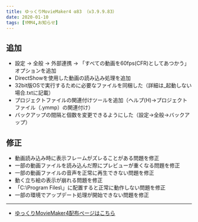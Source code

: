 ```yaml
---
title: ゆっくりMovieMaker4 α83 （v3.9.9.83）
date: 2020-01-10
tags: [YMM4,お知らせ]
---
```

## 追加
- 設定 → 全般 → 外部連携 → 「すべての動画を60fps(CFR)としてあつかう」オプションを追加
- DirectShowを使用した動画の読み込み処理を追加
- 32bit版OSで実行するために必要なファイルを同梱した（詳細は_起動しない場合.txtに記載）
- プロジェクトファイルの関連付けツールを追加（ヘルプ(H)→プロジェクトファイル（.ymmp）の関連付け）
- バックアップの間隔と個数を変更できるようにした（設定→全般→バックアップ）
## 修正
- 動画読み込み時に表示フレームがズレることがある問題を修正
- 一部の動画ファイルを読み込んだ際にプレビューが重くなる問題を修正
- 一部の動画ファイルの音声を正常に再生できない問題を修正
- 動く立ち絵の表示が崩れる問題を修正
- 「C:\Program Files\」に配置すると正常に動作しない問題を修正
- 一部の環境でアップデート処理が開始できない問題を修正

---

- [ゆっくりMovieMaker4配布ページはこちら](../index.md)